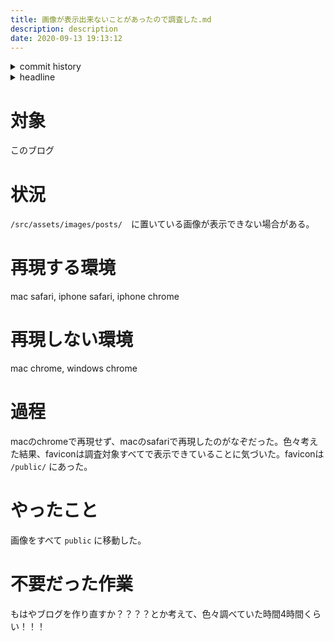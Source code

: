 ```yaml
---
title: 画像が表示出来ないことがあったので調査した.md
description: description
date: 2020-09-13 19:13:12
---
```

<!-- history area start -->
<details><summary>commit history</summary><div><ol>

</ol></div></details>
<!-- history area end -->
<!-- toc area start -->
<details><summary>headline</summary><div>
<!-- START doctoc generated TOC please keep comment here to allow auto update -->
<!-- DON'T EDIT THIS SECTION, INSTEAD RE-RUN doctoc TO UPDATE -->


- [対象](#%E5%AF%BE%E8%B1%A1)
- [状況](#%E7%8A%B6%E6%B3%81)
- [再現する環境](#%E5%86%8D%E7%8F%BE%E3%81%99%E3%82%8B%E7%92%B0%E5%A2%83)
- [再現しない環境](#%E5%86%8D%E7%8F%BE%E3%81%97%E3%81%AA%E3%81%84%E7%92%B0%E5%A2%83)
- [過程](#%E9%81%8E%E7%A8%8B)
- [やったこと](#%E3%82%84%E3%81%A3%E3%81%9F%E3%81%93%E3%81%A8)
- [不要だった作業](#%E4%B8%8D%E8%A6%81%E3%81%A0%E3%81%A3%E3%81%9F%E4%BD%9C%E6%A5%AD)

<!-- END doctoc generated TOC please keep comment here to allow auto update -->

</div></details>

<!-- toc area end -->
# 対象
このブログ

# 状況
`/src/assets/images/posts/`　に置いている画像が表示できない場合がある。

# 再現する環境
mac safari, iphone safari, iphone chrome

# 再現しない環境
mac chrome, windows chrome

# 過程
macのchromeで再現せず、macのsafariで再現したのがなぞだった。色々考えた結果、faviconは調査対象すべてで表示できていることに気づいた。faviconは   `/public/` にあった。

# やったこと
画像をすべて `public` に移動した。

# 不要だった作業
もはやブログを作り直すか？？？？とか考えて、色々調べていた時間4時間くらい！！！
